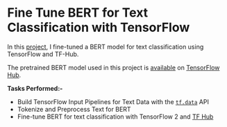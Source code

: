 # Fine Tune BERT for Text Classification with TensorFlow

In this [project](https://www.coursera.org/projects/fine-tune-bert-tensorflow/), I fine-tuned a BERT model for text classification using TensorFlow and TF-Hub.

The pretrained BERT model used in this project is [available](https://tfhub.dev/tensorflow/bert_en_uncased_L-12_H-768_A-12/2) on [TensorFlow Hub](https://tfhub.dev/).

**Tasks Performed:-**

- Build TensorFlow Input Pipelines for Text Data with the [`tf.data`](https://www.tensorflow.org/api_docs/python/tf/data) API
- Tokenize and Preprocess Text for BERT
- Fine-tune BERT for text classification with TensorFlow 2 and [TF Hub](https://tfhub.dev)
